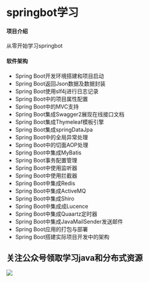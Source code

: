 # springbot学习

#### 项目介绍
从零开始学习springbot

#### 软件架构
* Spring Boot开发环境搭建和项目启动
* Spring Boot返回Json数据及数据封装
* Spring Boot使用slf4j进行日志记录
* Spring Boot中的项目属性配置
* Spring Boot中的MVC支持
* Spring Boot集成Swagger2展现在线接口文档
* Spring Boot集成Thymeleaf模板引擎
* Spring Boot集成springDataJpa
* Spring Boot中的全局异常处理
* Spring Boot中的切面AOP处理
* Spring Boot中集成MyBatis
* Spring Boot事务配置管理
* Spring Boot中使用监听器
* Spring Boot中使用拦截器
* Spring Boot中集成Redis
* Spring Boot中集成ActiveMQ
* Spring Boot中集成Shiro
* Spring Boot中集成成Lucence
* Spring Boot中集成Quaartz定时器
* Spring Boot中集成JavaMailSender发送邮件
* Spring Boot应用的打包与部署
* Spring Boot搭建实际项目开发中的架构



## 关注公众号领取学习java和分布式资源
![](https://camo.githubusercontent.com/76cb0a9beee04e48944fe0e9841dc1c596b018c2/68747470733a2f2f6d6d62697a2e717069632e636e2f6d6d62697a5f6a70672f6f3466706c4b3465507832734765654a4f756b575550456345726255543072334963354131456839737549304836723963363969636a3157705a66497572736e6f4c3133654f6e555369623177505356785a4d4f303459512f3634303f77785f666d743d6a7065672674703d7765627026777866726f6d3d352677785f6c617a793d312677785f636f3d31)